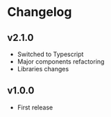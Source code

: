 # Changelog

## v2.1.0
- Switched to Typescript
- Major components refactoring
- Libraries changes

## v1.0.0
- First release
